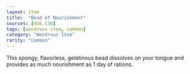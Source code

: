 ```yaml
---
layout: item
title:  "Bead of Nourishment"
sources: [XGE.136]
tags: [wondrous item, common]
category: "Wondrous Item"
rarity: "Common"
---
```


This spongy, flavorless, gelatinous bead dissolves on your tongue and provides as much nourishment as 1 day of rations.